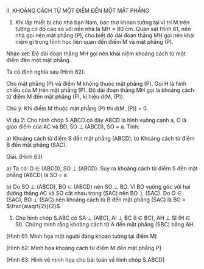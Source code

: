 II. KHOẢNG CÁCH TỪ MỘT ĐIỂM ĐẾN MỘT MẶT PHẲNG

1. Khi lắp thiết bị cho nhà bạn Nam, bác thợ khoan tường tại vị trí M trên tường có độ cao so với nền nhà là MH = 80 cm. Quan sát Hình 61, nền nhà gọi nên mặt phẳng (P), cho biết độ dài đoạn thẳng MH gọi nên khái niệm gì trong hình học liên quan đến điểm M và mặt phẳng (P).

Nhận xét: Độ dài đoạn thẳng MH gọi nên khái niệm khoảng cách từ một điểm đến một mặt phẳng.

Ta có định nghĩa sau (Hình 62):

Cho mặt phẳng (P) và điểm M không thuộc mặt phẳng (P). Gọi H là hình chiếu của M trên mặt phẳng (P). Độ dài đoạn thẳng MH gọi là khoảng cách từ điểm M đến mặt phẳng (P), kí hiệu d(M, (P)).

Chú ý: Khi điểm M thuộc mặt phẳng (P) thì d(M, (P)) = 0.

Ví dụ 2: Cho hình chóp S.ABCD có đáy ABCD là hình vuông cạnh a, O là giao điểm của AC và BD, SO ⊥ (ABCD), SO = a. Tính:

a) Khoảng cách từ điểm S đến mặt phẳng (ABCD);
b) Khoảng cách từ điểm B đến mặt phẳng (SAC).

Giải. (Hình 63)

a) Ta có: O ∈ (ABCD), SO ⊥ (ABCD).
   Suy ra khoảng cách từ điểm S đến mặt phẳng (ABCD) là SO = a.

b) Do SO ⊥ (ABCD), BO ⊂ (ABCD) nên SO ⊥ BO.
   Vì BO vuông góc với hai đường thẳng AC và SO cắt nhau trong (SAC) nên BO ⊥ (SAC). Do O ∈ (SAC), BO ⊥ (SAC) nên khoảng cách từ B đến mặt phẳng (SAC) là BO = $\frac{a\sqrt{2}}{2}$.

1. Cho hình chóp S.ABC có SA ⊥ (ABC), AI ⊥ BC (I ∈ BC), AH ⊥ SI (H ∈ SI). Chứng minh rằng khoảng cách từ A đến mặt phẳng (SBC) bằng AH.

[Hình 61: Minh họa một người đang khoan tường tại điểm M]

[Hình 62: Minh họa khoảng cách từ điểm M đến mặt phẳng P]

[Hình 63: Hình vẽ minh họa cho bài toán về hình chóp S.ABCD]